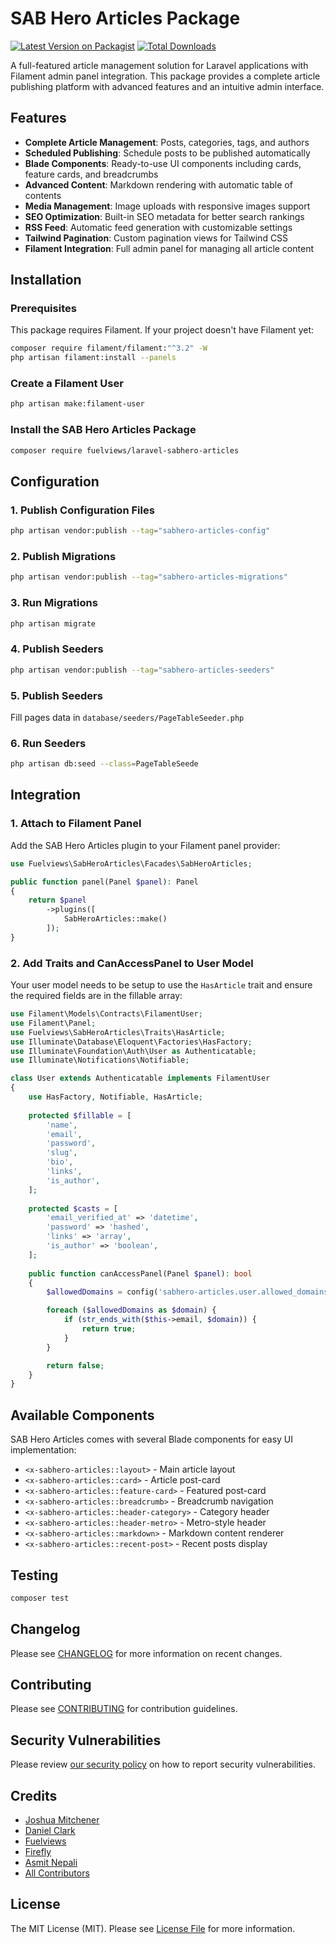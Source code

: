 # SAB Hero Articles Package

[![Latest Version on Packagist](https://img.shields.io/packagist/v/fuelviews/laravel-sabhero-articles.svg?style=flat-square)](https://packagist.org/packages/fuelviews/laravel-sabhero-articles)
[![Total Downloads](https://img.shields.io/packagist/dt/fuelviews/laravel-sabhero-articles.svg?style=flat-square)](https://packagist.org/packages/fuelviews/laravel-sabhero-articles)

A full-featured article management solution for Laravel applications with Filament admin panel integration. This package provides a complete article publishing platform with advanced features and an intuitive admin interface.

## Features

- **Complete Article Management**: Posts, categories, tags, and authors
- **Scheduled Publishing**: Schedule posts to be published automatically
- **Blade Components**: Ready-to-use UI components including cards, feature cards, and breadcrumbs
- **Advanced Content**: Markdown rendering with automatic table of contents
- **Media Management**: Image uploads with responsive images support
- **SEO Optimization**: Built-in SEO metadata for better search rankings
- **RSS Feed**: Automatic feed generation with customizable settings
- **Tailwind Pagination**: Custom pagination views for Tailwind CSS
- **Filament Integration**: Full admin panel for managing all article content

## Installation

### Prerequisites

This package requires Filament. If your project doesn't have Filament yet:

```bash
composer require filament/filament:"^3.2" -W
php artisan filament:install --panels
```

### Create a Filament User
```bash
php artisan make:filament-user
```

### Install the SAB Hero Articles Package

```bash
composer require fuelviews/laravel-sabhero-articles
```

## Configuration

### 1. Publish Configuration Files

```bash
php artisan vendor:publish --tag="sabhero-articles-config"
```

### 2. Publish Migrations

```bash
php artisan vendor:publish --tag="sabhero-articles-migrations"
```

### 3. Run Migrations

```bash
php artisan migrate
```

### 4. Publish Seeders

```bash
php artisan vendor:publish --tag="sabhero-articles-seeders"
```

### 5. Publish Seeders

Fill pages data in `database/seeders/PageTableSeeder.php`

### 6. Run Seeders

```bash
php artisan db:seed --class=PageTableSeede
```


## Integration

### 1. Attach to Filament Panel

Add the SAB Hero Articles plugin to your Filament panel provider:

```php
use Fuelviews\SabHeroArticles\Facades\SabHeroArticles;

public function panel(Panel $panel): Panel
{
    return $panel
        ->plugins([
            SabHeroArticles::make()
        ]);
}
```

### 2. Add Traits and CanAccessPanel to User Model

Your user model needs to be setup to use the `HasArticle` trait and ensure the required fields are in the fillable array:

```php
use Filament\Models\Contracts\FilamentUser;
use Filament\Panel;
use Fuelviews\SabHeroArticles\Traits\HasArticle;
use Illuminate\Database\Eloquent\Factories\HasFactory;
use Illuminate\Foundation\Auth\User as Authenticatable;
use Illuminate\Notifications\Notifiable;

class User extends Authenticatable implements FilamentUser
{
    use HasFactory, Notifiable, HasArticle;
    
    protected $fillable = [
        'name',
        'email',
        'password',
        'slug',
        'bio',
        'links',
        'is_author',
    ];
    
    protected $casts = [
        'email_verified_at' => 'datetime',
        'password' => 'hashed',
        'links' => 'array',
        'is_author' => 'boolean',
    ];
    
    public function canAccessPanel(Panel $panel): bool
    {
        $allowedDomains = config('sabhero-articles.user.allowed_domains', []);

        foreach ($allowedDomains as $domain) {
            if (str_ends_with($this->email, $domain)) {
                return true;
            }
        }

        return false;
    }
}
```

## Available Components

SAB Hero Articles comes with several Blade components for easy UI implementation:

- `<x-sabhero-articles::layout>` - Main article layout
- `<x-sabhero-articles::card>` - Article post-card
- `<x-sabhero-articles::feature-card>` - Featured post-card
- `<x-sabhero-articles::breadcrumb>` - Breadcrumb navigation
- `<x-sabhero-articles::header-category>` - Category header
- `<x-sabhero-articles::header-metro>` - Metro-style header
- `<x-sabhero-articles::markdown>` - Markdown content renderer
- `<x-sabhero-articles::recent-post>` - Recent posts display

## Testing

```bash
composer test
```

## Changelog

Please see [CHANGELOG](CHANGELOG.md) for more information on recent changes.

## Contributing

Please see [CONTRIBUTING](CONTRIBUTING.md) for contribution guidelines.

## Security Vulnerabilities

Please review [our security policy](../../security/policy) on how to report security vulnerabilities.

## Credits

- [Joshua Mitchener](https://github.com/thejmitchener)
- [Daniel Clark](https://github.com/sweatybreeze)
- [Fuelviews](https://github.com/fuelviews)
- [Firefly](https://github.com/thefireflytech)
- [Asmit Nepali](https://github.com/AsmitNepali)
- [All Contributors](../../contributors)

## License

The MIT License (MIT). Please see [License File](LICENSE.md) for more information.
